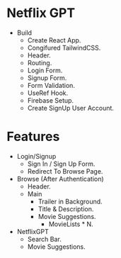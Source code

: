 # Netflix GPT

- Build
  - Create React App.
  - Congifured TailwindCSS.
  - Header.
  - Routing.
  - Login Form.
  - Signup Form.
  - Form Validation.
  - UseRef Hook.
  - Firebase Setup.
  - Create SignUp User Account.

# Features

- Login/Signup
  - Sign In / Sign Up Form.
  - Redirect To Browse Page.
- Browse (After Authentication)
  - Header.
  - Main
    - Trailer in Background.
    - Title & Description.
    - Movie Suggestions.
      - MovieLists \* N.
- NetflixGPT
  - Search Bar.
  - Movie Suggestions.
